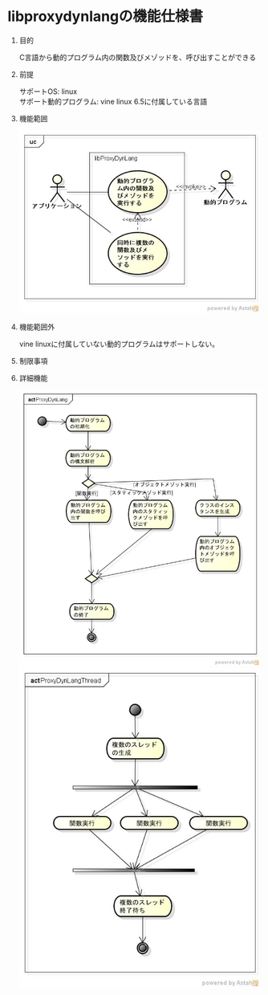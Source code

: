 libproxydynlangの機能仕様書
===========================
1. 目的

   C言語から動的プログラム内の関数及びメゾッドを、呼び出すことができる  

1. 前提

    サポートOS: linux  
    サポート動的プログラム: vine linux 6.5に付属している言語  

1. 機能範囲

    ![](images/ucProxyDynLang.jpg)  

1. 機能範囲外

    vine linuxに付属していない動的プログラムはサポートしない。  

1. 制限事項

1. 詳細機能

    ![](images/actProxyDynLang.jpg)  
    ![](images/actProxyDynLangThread.jpg)  

